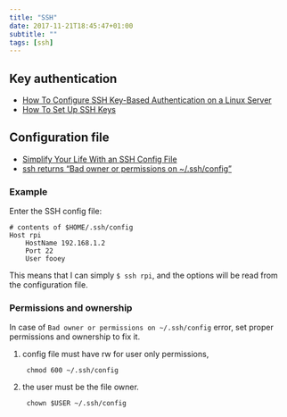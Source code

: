 ```yaml
---
title: "SSH"
date: 2017-11-21T18:45:47+01:00
subtitle: ""
tags: [ssh]
---
```


##  Key authentication
* [How To Configure SSH Key-Based Authentication on a Linux Server](https://www.digitalocean.com/community/tutorials/how-to-configure-ssh-key-based-authentication-on-a-linux-server)
* [How To Set Up SSH Keys ](https://www.digitalocean.com/community/tutorials/how-to-set-up-ssh-keys--2)


## Configuration file

* [Simplify Your Life With an SSH Config File](http://nerderati.com/2011/03/17/simplify-your-life-with-an-ssh-config-file/)
* [ssh returns “Bad owner or permissions on ~/.ssh/config”](https://serverfault.com/questions/253313/ssh-returns-bad-owner-or-permissions-on-ssh-config) 


### Example

Enter the SSH config file:

    # contents of $HOME/.ssh/config
    Host rpi
        HostName 192.168.1.2
	    Port 22
		User fooey

This means that I can simply `$ ssh rpi`, and the options will be read from the configuration file.


### Permissions and ownership

In case of `Bad owner or permissions on ~/.ssh/config` error,
set proper permissions and ownership to fix it.

1. config file must have rw for user only permissions,

        chmod 600 ~/.ssh/config

2. the user must be the file owner.

        chown $USER ~/.ssh/config


